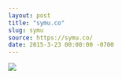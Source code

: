 ```yaml
---
layout: post
title: "symu.co"
slug: symu
source: https://symu.co/
date: 2015-3-23 00:00:00 -0700
---
```


<img src="{{ site.url }}/assets/img/screenshots/symu.jpg">
